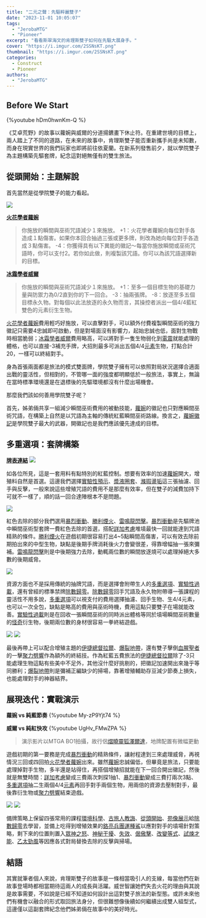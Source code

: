 ```yaml
---
title: "二元之聲：先驅粹麗雙子"
date: "2023-11-01 10:05:07"
tags:
  - "JerobaMTG"
  - "Pioneer"
excerpt: "看看斯翠海文的肯理斯雙子如何在先驅大展身手。"
cover: "https://i.imgur.com/2SSNsKT.png"
thumbnail: "https://i.imgur.com/2SSNsKT.png"
categories:
  - Construct
  - Pioneer
authors:
  - "JerobaMTG"
---
```


## Before We Start

{%youtube hDm0hwnKm-Q %}

《艾卓荒野》的故事以蘿婉與威爾的分道揚鑣畫下休止符。在重建世境的目標上，兩人踏上了不同的道路，在未來的故事中，肯理斯雙子能否重新攜手尚是未知數，而身在現實世界的我們玩家也即將前往依夏蘭。在新系列發售前夕，就以學院雙子為主題構築先驅套牌，紀念這對絕無僅有的雙生旅法。

## 從頭開始：主題解說

首先當然是從學院雙子的能力看起。

![](https://i.imgur.com/Zm9zC5p.png)

**[火花學者蘿婉](https://cards.scryfall.io/large/front/1/8/18c16872-3675-4a4d-962a-2e17ad6f3886.jpg)**

> 你施放的瞬間與巫術咒語減少１來施放。
> +1：火花學者蘿婉向每位對手各造成１點傷害。如果你本回合抽過三張或更多牌，則改為她向每位對手各造成３點傷害。
> -4：你獲得具有以下異能的徽記～每當你施放瞬間或巫術咒語時，你可以支付2。若你如此做，則複製該咒語。你可以為該咒語選擇新的目標。

**[冰霜學者威爾](https://cards.scryfall.io/large/back/1/8/18c16872-3675-4a4d-962a-2e17ad6f3886.jpg)**

> 你施放的瞬間與巫術咒語減少１來施放。
> +1：至多一個目標生物的基礎力量與防禦力為0/2直到你的下一回合。
> -3：抽兩張牌。
> -8：放逐至多五個目標永久物。對每個以此法放逐的永久物而言，其操控者派出一個4/4藍紅雙色的元素衍生生物。

[火花學者蘿婉](https://cards.scryfall.io/large/front/1/8/18c16872-3675-4a4d-962a-2e17ad6f3886.jpg)費用輕巧好施放，可以直擊對手，可以額外付費複製瞬間巫術的強力徽記只需要4忠誠即可啟動，但是對場面沒有影響力，起始忠誠也低，面對生物戰時相當脆弱；[冰霜學者威爾](https://cards.scryfall.io/large/back/1/8/18c16872-3675-4a4d-962a-2e17ad6f3886.jpg)費用略高，可以將對手一隻生物弱化到[電震](https://cards.scryfall.io/large/front/9/c/9ceb4dfc-48b0-4fac-81f5-2322ea4aef81.jpg)就能處理的體格，也可以直接-3補充手牌，大招則最多可派出五個4/4[元素](https://cards.scryfall.io/large/front/3/d/3d0b9b88-705e-4df0-8a93-3e240b81355b.jpg)生物，打點合計20，一樣可以終結對手。

身為首張兩面都是旅法的模式雙面牌，學院雙子擁有可以依照對局狀況選擇合適面出戰的靈活性，但相對的，不管哪一面的強度都明顯低於一般旅法，事實上，無論在當時標準環境還是在退標後的先驅環境都沒有什麼出場機會。

那麼我們該如何善用學院雙子呢？

首先，姊弟倆共享一組減少瞬間巫術費用的被動技能，[蘿婉](https://cards.scryfall.io/large/front/1/8/18c16872-3675-4a4d-962a-2e17ad6f3886.jpg)的徽記也只對應瞬間巫術咒語，在構築上自然是以咒語為主軸的傳統紅藍瞬間巫術路線。換言之，[蘿婉徽記](https://cards.scryfall.io/large/front/c/c/cc18b93e-b590-4fbb-be47-d63a25cde811.jpg)是學院雙子最大的武器，開徽記也是我們應該優先達成的目標。

## 多重選項：套牌構築

**[牌表連結](https://www.mtggoldfish.com/deck/5944248#paper)**
![](https://i.imgur.com/16IKsG5.png)

如各位所見，這是一套用料有點特別的紅藍控制。想要有效率的加速[蘿婉](https://cards.scryfall.io/large/front/1/8/18c16872-3675-4a4d-962a-2e17ad6f3886.jpg)開大，增殖料自然是首選。這邊我們選擇[實驗性預示](https://cards.scryfall.io/large/front/e/5/e508ae5d-ffb5-4480-be90-a4394954b559.jpg)、[漿液圈套](https://cards.scryfall.io/large/front/d/3/d326bff1-5370-4817-8370-6da87a061058.jpg)、[滌瑕盪垢](https://cards.scryfall.io/large/front/c/7/c7ce5296-f28f-4105-9c79-b9c63ea720e7.jpg)這三張抽濾、回手與反擊，一般來說這些增殖咒語的費用不是那麼有效率，但在雙子的減費加持下可就不一樣了，順的話一回合達陣根本不是問題。

![](https://i.imgur.com/e9131rg.png)

紅色去除的部分我們選用[暴烈衝動](https://cards.scryfall.io/large/front/f/9/f9ca7364-b1ed-4ff8-9fd0-ce7cc953686d.jpg)、[勝利煙火](https://cards.scryfall.io/large/front/c/5/c58096e5-3cd4-4edd-b71a-3bdb47ab2536.jpg)、[雷鳴龍閃擊](https://cards.scryfall.io/large/front/7/1/71aefffd-19df-4c03-83cb-8dec587a8f25.jpg)。[暴烈衝動](https://cards.scryfall.io/large/front/f/9/f9ca7364-b1ed-4ff8-9fd0-ce7cc953686d.jpg)是先驅牌池中瞬間巫術型套牌一費紅色去除的首選，搭配[詳加考慮](https://cards.scryfall.io/large/front/b/7/b71df54d-1199-4067-8cfb-555acc4550e2.jpg)堆墳最快一回就能達到咒語精熟的條件。[勝利煙火](https://cards.scryfall.io/large/front/c/5/c58096e5-3cd4-4edd-b71a-3bdb47ab2536.jpg)在遊戲初期很容易打出4~5點瞬間高傷害，可以有效去除前期拍出來的中型生物，缺點是後期手牌消耗後火力會變很差，得靠增幅抽一張來彌補。[雷鳴龍閃擊](https://cards.scryfall.io/large/front/7/1/71aefffd-19df-4c03-83cb-8dec587a8f25.jpg)則是中後期強力去除，動輒兩位數的瞬間放逐燒可以處理掉絕大多數的後期威脅。

![](https://i.imgur.com/xWF3xtv.png)

資源方面也不是採用傳統的抽牌咒語，而是選擇會附帶生人的[多重選項](https://cards.scryfall.io/large/front/3/0/30d98422-8bf0-4852-a7bf-f66dc71e9bb8.jpg)、[實驗性過載](https://cards.scryfall.io/large/front/4/a/4a69aef5-4564-4f19-9752-b1339c677cba.jpg)，還有曾經的標準禁牌[除數歸零](https://cards.scryfall.io/large/front/3/a/3a0a12a6-154d-4d68-a8f3-f2af3725ba92.jpg)。[除數歸零](https://cards.scryfall.io/large/front/3/a/3a0a12a6-154d-4d68-a8f3-f2af3725ba92.jpg)回手咒語及永久物附帶導一張課程的靈活性不用多說，[多重選項](https://cards.scryfall.io/large/front/3/0/30d98422-8bf0-4852-a7bf-f66dc71e9bb8.jpg)可以視支付的費用選擇抽濾、回手生物、生4/4元素，也可以一次全包，缺點是略高的費用與巫術時機，費用這點只要雙子在場就能改善。[實驗性過載](https://cards.scryfall.io/large/front/4/a/4a69aef5-4564-4f19-9752-b1339c677cba.jpg)則是在回收一張瞬間巫術的同時派出體格等同於墳場瞬間巫術數量的[怪奇](https://cards.scryfall.io/large/front/2/a/2a0d9c67-69ee-48c4-af4c-18cc3c2ef3cd.jpg)衍生物，後期兩位數的身材很容易一拳終結遊戲。

![](https://i.imgur.com/Ysq4WTz.png)
![](https://i.imgur.com/npndLIm.jpg)

最後再帶上可以配合增殖主題的[伊捷總督拉爾](https://cards.scryfall.io/large/front/d/d/dde98548-954d-42b7-9cbf-d000d4e2a7c2.jpg)、[爆裂地帶](https://cards.scryfall.io/large/front/9/a/9a1e032d-d674-4294-8b0f-31393f6cac73.jpg)，還有雙子擊倒[血腥聖者](https://cards.scryfall.io/large/front/9/4/94a50acd-ac2d-47bf-b331-0bcf5edd9c75.jpg)的一擊[聚力劈響](https://cards.scryfall.io/large/front/5/3/53603989-741a-456f-95a4-522e453fe91a.jpg)作為額外的終結技。作為紅藍五費旅法的[伊捷總督拉爾](https://cards.scryfall.io/large/front/d/d/dde98548-954d-42b7-9cbf-d000d4e2a7c2.jpg)除了-3只能處理生物這點有些美中不足外，其他沒什麼好挑剔的，把徽記加速開出來幾乎等同勝利；[爆裂地帶](https://cards.scryfall.io/large/front/9/a/9a1e032d-d674-4294-8b0f-31393f6cac73.jpg)則是彌補正編缺少的掃場，靠著增殖輔助存豆減少節奏上損失，也能處理對手的神器結界。

## 展現迭代：實戰演示

**蘿婉 vs 純藍節奏**
{%youtube My-zP9Yjt74 %}

**威爾 vs 純紅快攻**
{%youtube UgHv_FMwZPA %}

> 演示影片以MTGA BO1拍攝，故行侶[熠曉靈狐澤爾達](https://cards.scryfall.io/large/front/a/9/a91d6293-26a9-4c83-a077-3acfadc2c531.jpg)，地牌配置有微幅更動

遊戲初期的第一要務是完成[暴烈衝動](https://cards.scryfall.io/large/front/f/9/f9ca7364-b1ed-4ff8-9fd0-ce7cc953686d.jpg)的精熟條件，讓射程達到三來處理威脅，再視情況三回或四回拍[火花學者蘿婉](https://cards.scryfall.io/large/front/1/8/18c16872-3675-4a4d-962a-2e17ad6f3886.jpg)出來。雖然[蘿婉](https://cards.scryfall.io/large/front/1/8/18c16872-3675-4a4d-962a-2e17ad6f3886.jpg)忠誠偏低，但畢竟是旅法，只要能處理掉對手生物，多半還是站得住，再搭個增殖招就能在下一回合開出徽記，然後就是無雙時間：[詳加考慮](https://cards.scryfall.io/large/front/b/7/b71df54d-1199-4067-8cfb-555acc4550e2.jpg)變成三費兩次刺探1抽1、[暴烈衝動](https://cards.scryfall.io/large/front/f/9/f9ca7364-b1ed-4ff8-9fd0-ce7cc953686d.jpg)變成三費打兩次3點、[多重選項](https://cards.scryfall.io/large/front/3/0/30d98422-8bf0-4852-a7bf-f66dc71e9bb8.jpg)抽二生兩個4/4[元素](https://cards.scryfall.io/large/front/3/d/3d0b9b88-705e-4df0-8a93-3e240b81355b.jpg)再回手對手兩個生物，用兩倍的資源去壓制對手，最後靠衍生物或[聚力劈響](https://cards.scryfall.io/large/front/5/3/53603989-741a-456f-95a4-522e453fe91a.jpg)結束遊戲。

![](https://i.imgur.com/u0mQQ4X.png)
![](https://i.imgur.com/Bb7GSKM.png)

備牌策略上保留四張常用的課程[環境科學](https://cards.scryfall.io/large/front/3/2/32715660-ff59-4b36-859b-aa47c49f40da.jpg)、[古旅人教誨](https://cards.scryfall.io/large/front/2/c/2c88683e-d672-4923-b049-6c3e8fe59019.jpg)、[從頭開始](https://cards.scryfall.io/large/front/f/e/fee207da-1151-4901-a278-6f92043df583.jpg)、[苑像展示](https://cards.scryfall.io/large/front/a/a/aa27694c-5c55-43b7-92cc-290f4f057c0a.jpg)給[除數歸零](https://cards.scryfall.io/large/front/3/a/3a0a12a6-154d-4d68-a8f3-f2af3725ba92.jpg)去學習，並備上吃得到增殖效果的[鉻亮兵團運種鯊](https://cards.scryfall.io/large/front/f/e/febaaeae-5c0d-45fa-8169-b27b4996f18e.jpg)以應對對手的墳場針對策略，剩下來的位置則置入[眾神之怒](https://cards.scryfall.io/large/front/9/e/9e327903-eb0a-48e6-ba16-783a0fd232ba.jpg)、[神秘干擾](https://cards.scryfall.io/large/front/1/a/1ae9261b-e4c3-458a-999f-9e7a9e53bbb1.jpg)、[失效](https://cards.scryfall.io/large/front/f/c/fc864845-04fd-4879-bdd3-e9b405d20b09.jpg)、[倨傲擊](https://cards.scryfall.io/large/front/1/5/15127b5b-d118-4483-ac06-4de38140bdab.jpg)、[改變等式](https://cards.scryfall.io/large/front/e/9/e98db9ed-b43f-4bc1-b7a9-ce03a534d992.jpg)、[試煉才能](https://cards.scryfall.io/large/front/5/5/558ff014-6eb5-471b-ab9e-33553cc71d9e.jpg)、[乙太勁風](https://cards.scryfall.io/large/front/d/0/d0e82be9-7053-4357-babb-071e69ae11b2.jpg)等因應各式對局替換去除的反擊與掃場。

## 結語

其實就筆者個人來說，肯理斯雙子的故事是一條相當吸引人的支線，每當他們在新故事登場時都相當期待這兩人的成長與活躍。威世智讓她們失去火花的理由與其說是故事需要，不如說是已經不知道如何設計出這對雙子旅法的新型態。或許未來他們有機會以融合的形式取回旅法身分，但很難想像後續如何繼續出成雙人組型式，這邊僅以這副套牌紀念他們姊弟倆在故事中的美好時光。
